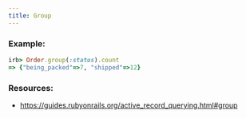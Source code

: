 ```yaml
---
title: Group
---
```


### Example:
```rb
irb> Order.group(:status).count
=> {"being_packed"=>7, "shipped"=>12}
```


### Resources:
- https://guides.rubyonrails.org/active_record_querying.html#group